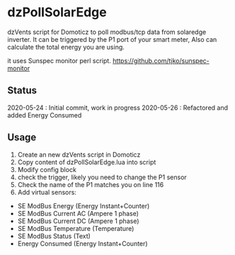 # dzPollSolarEdge
dzVents script for Domoticz to poll modbus/tcp data from solaredge inverter. It can be triggered by the P1 port of your smart meter, Also can calculate the total energy you are using.

it uses Sunspec monitor perl script.
https://github.com/tjko/sunspec-monitor

## Status
2020-05-24 : Initial commit, work in progress
2020-05-26 : Refactored and added Energy Consumed

## Usage
1. Create an new dzVents script in Domoticz
2. Copy content of dzPollSolarEdge.lua into script
3. Modify config block
5. check the trigger, likely you need to change the P1 sensor
6. Check the name of the P1 matches you on line 116
4. Add virtual sensors:
  - SE ModBus Energy (Energy Instant+Counter)
  - SE ModBus Current AC (Ampere 1 phase)
  - SE ModBus Current DC (Ampere 1 phase)
  - SE ModBus Temperature (Temperature)
  - SE ModBus Status (Text)
  - Energy Consumed (Energy Instant+Counter)
 
